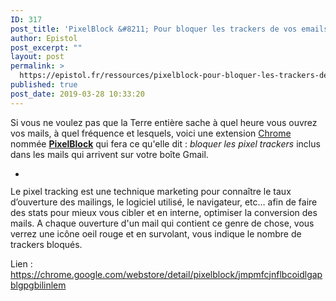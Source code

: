 ```yaml
---
ID: 317
post_title: 'PixelBlock &#8211; Pour bloquer les trackers de vos emails'
author: Epistol
post_excerpt: ""
layout: post
permalink: >
  https://epistol.fr/ressources/pixelblock-pour-bloquer-les-trackers-de-vos-emails/
published: true
post_date: 2019-03-28 10:33:20
---
```

<!-- wp:paragraph -->
<p>Si vous ne voulez pas que la Terre entière sache à quel heure vous ouvrez vos mails, à quel fréquence et lesquels, voici une extension <a href="https://chrome.google.com/webstore/detail/pixelblock/jmpmfcjnflbcoidlgapblgpgbilinlem">Chrome</a> nommée <strong><a href="https://chrome.google.com/webstore/detail/pixelblock/jmpmfcjnflbcoidlgapblgpgbilinlem">PixelBlock</a></strong> qui fera ce qu'elle dit : <em>bloquer les pixel trackers</em> inclus dans les mails qui arrivent sur votre boîte Gmail.</p>
<!-- /wp:paragraph -->

<!-- wp:gallery {"ids":[320],"align":"center"} -->
<ul class="wp-block-gallery aligncenter columns-1 is-cropped"><li class="blocks-gallery-item"><figure><img src="https://epistol.fr/wp-content/uploads/2019/03/Screenshot-2019-03-28-at-10.30.48.png" alt="" data-id="320" class="wp-image-320"/></figure></li></ul>
<!-- /wp:gallery -->

<!-- wp:paragraph -->
<p>Le pixel tracking est une technique marketing pour connaître le taux d’ouverture des mailings, le logiciel utilisé, le navigateur, etc… afin de faire des stats pour mieux vous cibler et en interne, optimiser la conversion des mails. A chaque ouverture d'un mail qui contient ce genre de chose, vous verrez une icône oeil rouge et en survolant, vous indique le nombre de trackers bloqués.</p>
<!-- /wp:paragraph -->

<!-- wp:paragraph -->
<p>Lien : <a href="https://chrome.google.com/webstore/detail/pixelblock/jmpmfcjnflbcoidlgapblgpgbilinlem">https://chrome.google.com/webstore/detail/pixelblock/jmpmfcjnflbcoidlgapblgpgbilinlem</a></p>
<!-- /wp:paragraph -->